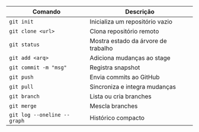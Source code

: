 | Comando                     | Descrição                           |
| --------------------------- | ----------------------------------- |
| `git init`                  | Inicializa um repositório vazio     |
| `git clone <url>`           | Clona repositório remoto            |
| `git status`                | Mostra estado da árvore de trabalho |
| `git add <arq>`             | Adiciona mudanças ao stage          |
| `git commit -m "msg"`       | Registra snapshot                   |
| `git push`                  | Envia commits ao GitHub             |
| `git pull`                  | Sincroniza e integra mudanças       |
| `git branch`                | Lista ou cria branches              |
| `git merge`                 | Mescla branches                     |
| `git log --oneline --graph` | Histórico compacto                  |
